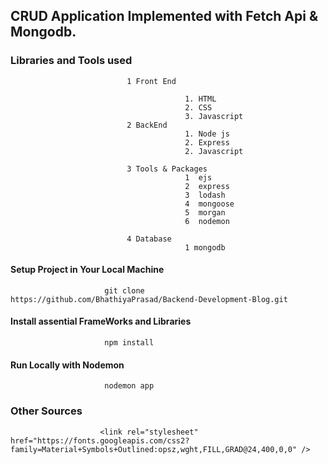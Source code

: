 ## CRUD Application Implemented with Fetch Api & Mongodb.

### Libraries and Tools used  

                              1 Front End

                                           1. HTML
                                           2. CSS
                                           3. Javascript
                              2 BackEnd
                                           1. Node js
                                           2. Express
                                           2. Javascript
                                          
                              3 Tools & Packages        
                                           1  ejs
                                           2  express
                                           3  lodash
                                           4  mongoose
                                           5  morgan
                                           6  nodemon
                                           
                              4 Database
                                           1 mongodb

#### Setup Project in Your Local Machine

                         git clone https://github.com/BhathiyaPrasad/Backend-Development-Blog.git

#### Install assential FrameWorks and Libraries 
                          
                         npm install

#### Run Locally with Nodemon 

                         nodemon app

### Other Sources 
                        <link rel="stylesheet" href="https://fonts.googleapis.com/css2?family=Material+Symbols+Outlined:opsz,wght,FILL,GRAD@24,400,0,0" />